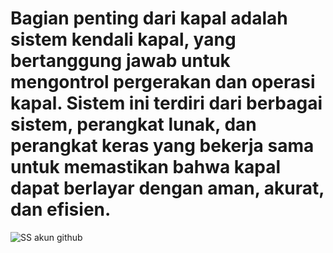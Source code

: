 # Bagian penting dari kapal adalah sistem kendali kapal, yang bertanggung jawab untuk mengontrol pergerakan dan operasi kapal. Sistem ini terdiri dari berbagai sistem, perangkat lunak, dan perangkat keras yang bekerja sama untuk memastikan bahwa kapal dapat berlayar dengan aman, akurat, dan efisien.
![SS akun github](https://github.com/mrzqiaullah27/Sistem-Kendali-Kapal-Menggunakan-Arduino/assets/148023035/63b930a0-774b-445a-9d66-0396ddf3db13)
